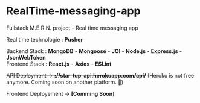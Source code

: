 # RealTime-messaging-app

Fullstack M.E.R.N. project - Real time messaging app

Real time technologie : **Pusher**

Backend Stack : **MongoDB** - **Mongoose** - **JOI** - **Node.js** - **Express.js** - **JsonWebToken**  
Frontend Stack : **React.js** - **Axios** - **ESLint**

~~API Deployment -> **://star-tup-api.herokuapp.com/api/**~~ (Heroku is not free anymore. Coming soon on another platform. 🚀)

Frontend Deployement -> **[Comming Soon]**
